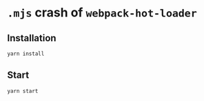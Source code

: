 # `.mjs` crash of `webpack-hot-loader`

## Installation

```sh
yarn install
```

## Start

```sh
yarn start
```